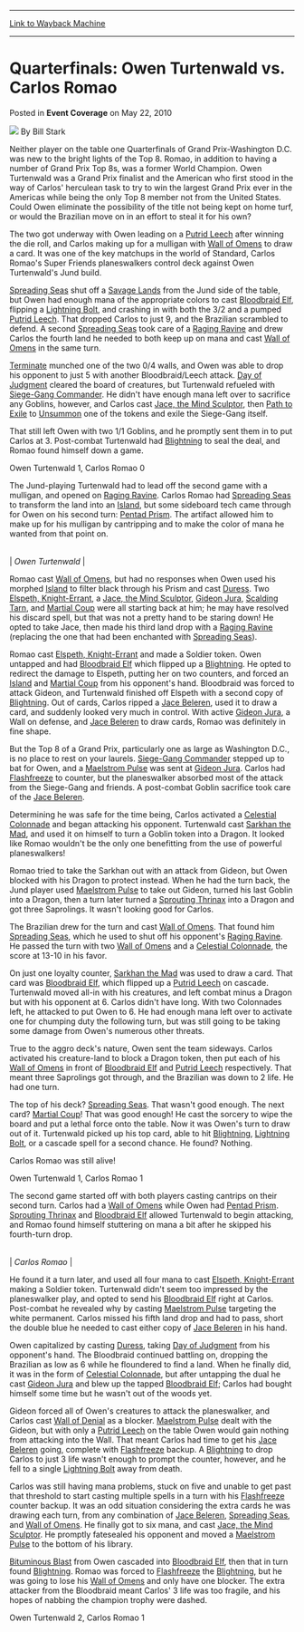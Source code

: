 
---
[Link to Wayback Machine](https://web.archive.org/web/20211127111220/https://magic.wizards.com/en/articles/archive/event-coverage/quarterfinals-owen-turtenwald-vs-carlos-romao-2010-05-22)

[_metadata_:author]:- "Bill Stark"
[_metadata_:description]:- "Neither player on the table one Quarterfinals of Grand Prix-Washington D.C. was new to the bright lights of the Top 8. Romao, in addition to having a number of Grand Prix Top 8s, was a former World Champion. Owen Turtenwald was a Grand Prix finalist and the American who first stood in the way of Carlos' herculean task to try to win the largest Grand Prix ever in the Americas"
[_metadata_:generator]:- "Drupal 7 (http://drupal.org)"
[_metadata_:node]:- "345411"
[_metadata_:publish_date]:- "2010-05-22"
[_metadata_:source]:- "div-main-content"
[_metadata_:title]:- "Quarterfinals: Owen Turtenwald vs. Carlos Romao"
[_metadata_:wayback_capture_timestamp]:- "2021-11-27 11:12:20"
[_metadata_:wayback_raw_url]:- "https://web.archive.org/web/20211127111220id_/https://magic.wizards.com/en/articles/archive/event-coverage/quarterfinals-owen-turtenwald-vs-carlos-romao-2010-05-22"
[_metadata_:wayback_url]:- "https://magic.wizards.com/en/articles/archive/event-coverage/quarterfinals-owen-turtenwald-vs-carlos-romao-2010-05-22"
---


Quarterfinals: Owen Turtenwald vs. Carlos Romao
===============================================



 Posted in **Event Coverage**
 on May 22, 2010 






![](https://media.magic.wizards.com/styles/auth_small/public/images/person/authorpic_BillStark.jpg)
By Bill Stark











Neither player on the table one Quarterfinals of Grand Prix-Washington D.C. was new to the bright lights of the Top 8. Romao, in addition to having a number of Grand Prix Top 8s, was a former World Champion. Owen Turtenwald was a Grand Prix finalist and the American who first stood in the way of Carlos' herculean task to try to win the largest Grand Prix ever in the Americas while being the only Top 8 member not from the United States. Could Owen eliminate the possibility of the title not being kept on home turf, or would the Brazilian move on in an effort to steal it for his own?


The two got underway with Owen leading on a [Putrid Leech](https://gatherer.wizards.com/Pages/Card/Details.aspx?name=Putrid+Leech) after winning the die roll, and Carlos making up for a mulligan with [Wall of Omens](https://gatherer.wizards.com/Pages/Card/Details.aspx?name=Wall+of+Omens) to draw a card. It was one of the key matchups in the world of Standard, Carlos Romao's Super Friends planeswalkers control deck against Owen Turtenwald's Jund build.


[Spreading Seas](https://gatherer.wizards.com/Pages/Card/Details.aspx?name=Spreading+Seas) shut off a [Savage Lands](https://gatherer.wizards.com/Pages/Card/Details.aspx?name=Savage+Lands) from the Jund side of the table, but Owen had enough mana of the appropriate colors to cast [Bloodbraid Elf](https://gatherer.wizards.com/Pages/Card/Details.aspx?name=Bloodbraid+Elf), flipping a [Lightning Bolt](https://gatherer.wizards.com/Pages/Card/Details.aspx?name=Lightning+Bolt), and crashing in with both the 3/2 and a pumped [Putrid Leech](https://gatherer.wizards.com/Pages/Card/Details.aspx?name=Putrid+Leech). That dropped Carlos to just 9, and the Brazilian scrambled to defend. A second [Spreading Seas](https://gatherer.wizards.com/Pages/Card/Details.aspx?name=Spreading+Seas) took care of a [Raging Ravine](https://gatherer.wizards.com/Pages/Card/Details.aspx?name=Raging+Ravine) and drew Carlos the fourth land he needed to both keep up on mana and cast [Wall of Omens](https://gatherer.wizards.com/Pages/Card/Details.aspx?name=Wall+of+Omens) in the same turn.


[Terminate](https://gatherer.wizards.com/Pages/Card/Details.aspx?name=Terminate) munched one of the two 0/4 walls, and Owen was able to drop his opponent to just 5 with another Bloodbraid/Leech attack. [Day of Judgment](https://gatherer.wizards.com/Pages/Card/Details.aspx?name=Day+of+Judgment) cleared the board of creatures, but Turtenwald refueled with [Siege-Gang Commander](https://gatherer.wizards.com/Pages/Card/Details.aspx?name=Siege-Gang+Commander). He didn't have enough mana left over to sacrifice any Goblins, however, and Carlos cast [Jace, the Mind Sculptor](https://gatherer.wizards.com/Pages/Card/Details.aspx?name=Jace%2C+the+Mind+Sculptor), then [Path to Exile](https://gatherer.wizards.com/Pages/Card/Details.aspx?name=Path+to+Exile) to [Unsummon](https://gatherer.wizards.com/Pages/Card/Details.aspx?name=Unsummon) one of the tokens and exile the Siege-Gang itself.


That still left Owen with two 1/1 Goblins, and he promptly sent them in to put Carlos at 3. Post-combat Turtenwald had [Blightning](https://gatherer.wizards.com/Pages/Card/Details.aspx?name=Blightning) to seal the deal, and Romao found himself down a game.


Owen Turtenwald 1, Carlos Romao 0


The Jund-playing Turtenwald had to lead off the second game with a mulligan, and opened on [Raging Ravine](https://gatherer.wizards.com/Pages/Card/Details.aspx?name=Raging+Ravine). Carlos Romao had [Spreading Seas](https://gatherer.wizards.com/Pages/Card/Details.aspx?name=Spreading+Seas) to transform the land into an [Island](https://gatherer.wizards.com/Pages/Card/Details.aspx?name=Island), but some sideboard tech came through for Owen on his second turn: [Pentad Prism](https://gatherer.wizards.com/Pages/Card/Details.aspx?name=Pentad+Prism). The artifact allowed him to make up for his mulligan by cantripping and to make the color of mana he wanted from that point on.





|  |
| --- |
| 
*Owen Turtenwald* |


Romao cast [Wall of Omens](https://gatherer.wizards.com/Pages/Card/Details.aspx?name=Wall+of+Omens), but had no responses when Owen used his morphed [Island](https://gatherer.wizards.com/Pages/Card/Details.aspx?name=Island) to filter black through his Prism and cast [Duress](https://gatherer.wizards.com/Pages/Card/Details.aspx?name=Duress). Two [Elspeth, Knight-Errant](https://gatherer.wizards.com/Pages/Card/Details.aspx?name=Elspeth%2C+Knight-Errant), a [Jace, the Mind Sculptor](https://gatherer.wizards.com/Pages/Card/Details.aspx?name=Jace%2C+the+Mind+Sculptor), [Gideon Jura](https://gatherer.wizards.com/Pages/Card/Details.aspx?name=Gideon+Jura), [Scalding Tarn](https://gatherer.wizards.com/Pages/Card/Details.aspx?name=Scalding+Tarn), and [Martial Coup](https://gatherer.wizards.com/Pages/Card/Details.aspx?name=Martial+Coup) were all starting back at him; he may have resolved his discard spell, but that was not a pretty hand to be staring down! He opted to take Jace, then made his third land drop with a [Raging Ravine](https://gatherer.wizards.com/Pages/Card/Details.aspx?name=Raging+Ravine) (replacing the one that had been enchanted with [Spreading Seas](https://gatherer.wizards.com/Pages/Card/Details.aspx?name=Spreading+Seas)).


Romao cast [Elspeth, Knight-Errant](https://gatherer.wizards.com/Pages/Card/Details.aspx?name=Elspeth%2C+Knight-Errant) and made a Soldier token. Owen untapped and had [Bloodbraid Elf](https://gatherer.wizards.com/Pages/Card/Details.aspx?name=Bloodbraid+Elf) which flipped up a [Blightning](https://gatherer.wizards.com/Pages/Card/Details.aspx?name=Blightning). He opted to redirect the damage to Elspeth, putting her on two counters, and forced an [Island](https://gatherer.wizards.com/Pages/Card/Details.aspx?name=Island) and [Martial Coup](https://gatherer.wizards.com/Pages/Card/Details.aspx?name=Martial+Coup) from his opponent's hand. Bloodbraid was forced to attack Gideon, and Turtenwald finished off Elspeth with a second copy of [Blightning](https://gatherer.wizards.com/Pages/Card/Details.aspx?name=Blightning). Out of cards, Carlos ripped a [Jace Beleren](https://gatherer.wizards.com/Pages/Card/Details.aspx?name=Jace+Beleren), used it to draw a card, and suddenly looked very much in control. With active [Gideon Jura](https://gatherer.wizards.com/Pages/Card/Details.aspx?name=Gideon+Jura), a Wall on defense, and [Jace Beleren](https://gatherer.wizards.com/Pages/Card/Details.aspx?name=Jace+Beleren) to draw cards, Romao was definitely in fine shape.


But the Top 8 of a Grand Prix, particularly one as large as Washington D.C., is no place to rest on your laurels. [Siege-Gang Commander](https://gatherer.wizards.com/Pages/Card/Details.aspx?name=Siege-Gang+Commander) stepped up to bat for Owen, and a [Maelstrom Pulse](https://gatherer.wizards.com/Pages/Card/Details.aspx?name=Maelstrom+Pulse) was sent at [Gideon Jura](https://gatherer.wizards.com/Pages/Card/Details.aspx?name=Gideon+Jura). Carlos had [Flashfreeze](https://gatherer.wizards.com/Pages/Card/Details.aspx?name=Flashfreeze) to counter, but the planeswalker absorbed most of the attack from the Siege-Gang and friends. A post-combat Goblin sacrifice took care of the [Jace Beleren](https://gatherer.wizards.com/Pages/Card/Details.aspx?name=Jace+Beleren).


Determining he was safe for the time being, Carlos activated a [Celestial Colonnade](https://gatherer.wizards.com/Pages/Card/Details.aspx?name=Celestial+Colonnade) and began attacking his opponent. Turtenwald cast [Sarkhan the Mad](https://gatherer.wizards.com/Pages/Card/Details.aspx?name=Sarkhan+the+Mad), and used it on himself to turn a Goblin token into a Dragon. It looked like Romao wouldn't be the only one benefitting from the use of powerful planeswalkers!


Romao tried to take the Sarkhan out with an attack from Gideon, but Owen blocked with his Dragon to protect instead. When he had the turn back, the Jund player used [Maelstrom Pulse](https://gatherer.wizards.com/Pages/Card/Details.aspx?name=Maelstrom+Pulse) to take out Gideon, turned his last Goblin into a Dragon, then a turn later turned a [Sprouting Thrinax](https://gatherer.wizards.com/Pages/Card/Details.aspx?name=Sprouting+Thrinax) into a Dragon and got three Saprolings. It wasn't looking good for Carlos.


The Brazilian drew for the turn and cast [Wall of Omens](https://gatherer.wizards.com/Pages/Card/Details.aspx?name=Wall+of+Omens). That found him [Spreading Seas](https://gatherer.wizards.com/Pages/Card/Details.aspx?name=Spreading+Seas), which he used to shut off his opponent's [Raging Ravine](https://gatherer.wizards.com/Pages/Card/Details.aspx?name=Raging+Ravine). He passed the turn with two [Wall of Omens](https://gatherer.wizards.com/Pages/Card/Details.aspx?name=Wall+of+Omens) and a [Celestial Colonnade](https://gatherer.wizards.com/Pages/Card/Details.aspx?name=Celestial+Colonnade), the score at 13-10 in his favor.


On just one loyalty counter, [Sarkhan the Mad](https://gatherer.wizards.com/Pages/Card/Details.aspx?name=Sarkhan+the+Mad) was used to draw a card. That card was [Bloodbraid Elf](https://gatherer.wizards.com/Pages/Card/Details.aspx?name=Bloodbraid+Elf), which flipped up a [Putrid Leech](https://gatherer.wizards.com/Pages/Card/Details.aspx?name=Putrid+Leech) on cascade. Turtenwald moved all-in with his creatures, and left combat minus a Dragon but with his opponent at 6. Carlos didn't have long. With two Colonnades left, he attacked to put Owen to 6. He had enough mana left over to activate one for chumping duty the following turn, but was still going to be taking some damage from Owen's numerous other threats.


True to the aggro deck's nature, Owen sent the team sideways. Carlos activated his creature-land to block a Dragon token, then put each of his [Wall of Omens](https://gatherer.wizards.com/Pages/Card/Details.aspx?name=Wall+of+Omens) in front of [Bloodbraid Elf](https://gatherer.wizards.com/Pages/Card/Details.aspx?name=Bloodbraid+Elf) and [Putrid Leech](https://gatherer.wizards.com/Pages/Card/Details.aspx?name=Putrid+Leech) respectively. That meant three Saprolings got through, and the Brazilian was down to 2 life. He had one turn.


The top of his deck? [Spreading Seas](https://gatherer.wizards.com/Pages/Card/Details.aspx?name=Spreading+Seas). That wasn't good enough. The next card? [Martial Coup](https://gatherer.wizards.com/Pages/Card/Details.aspx?name=Martial+Coup)! That was good enough! He cast the sorcery to wipe the board and put a lethal force onto the table. Now it was Owen's turn to draw out of it. Turtenwald picked up his top card, able to hit [Blightning](https://gatherer.wizards.com/Pages/Card/Details.aspx?name=Blightning), [Lightning Bolt](https://gatherer.wizards.com/Pages/Card/Details.aspx?name=Lightning+Bolt), or a cascade spell for a second chance. He found? Nothing.


Carlos Romao was still alive!


Owen Turtenwald 1, Carlos Romao 1


The second game started off with both players casting cantrips on their second turn. Carlos had a [Wall of Omens](https://gatherer.wizards.com/Pages/Card/Details.aspx?name=Wall+of+Omens) while Owen had [Pentad Prism](https://gatherer.wizards.com/Pages/Card/Details.aspx?name=Pentad+Prism). [Sprouting Thrinax](https://gatherer.wizards.com/Pages/Card/Details.aspx?name=Sprouting+Thrinax) and [Bloodbraid Elf](https://gatherer.wizards.com/Pages/Card/Details.aspx?name=Bloodbraid+Elf) allowed Turtenwald to begin attacking, and Romao found himself stuttering on mana a bit after he skipped his fourth-turn drop.





|  |
| --- |
| 
*Carlos Romao* |


He found it a turn later, and used all four mana to cast [Elspeth, Knight-Errant](https://gatherer.wizards.com/Pages/Card/Details.aspx?name=Elspeth%2C+Knight-Errant) making a Soldier token. Turtenwald didn't seem too impressed by the planeswalker play, and opted to send his [Bloodbraid Elf](https://gatherer.wizards.com/Pages/Card/Details.aspx?name=Bloodbraid+Elf) right at Carlos. Post-combat he revealed why by casting [Maelstrom Pulse](https://gatherer.wizards.com/Pages/Card/Details.aspx?name=Maelstrom+Pulse) targeting the white permanent. Carlos missed his fifth land drop and had to pass, short the double blue he needed to cast either copy of [Jace Beleren](https://gatherer.wizards.com/Pages/Card/Details.aspx?name=Jace+Beleren) in his hand.


Owen capitalized by casting [Duress](https://gatherer.wizards.com/Pages/Card/Details.aspx?name=Duress), taking [Day of Judgment](https://gatherer.wizards.com/Pages/Card/Details.aspx?name=Day+of+Judgment) from his opponent's hand. The Bloodbraid continued battling on, dropping the Brazilian as low as 6 while he floundered to find a land. When he finally did, it was in the form of [Celestial Colonnade](https://gatherer.wizards.com/Pages/Card/Details.aspx?name=Celestial+Colonnade), but after untapping the dual he cast [Gideon Jura](https://gatherer.wizards.com/Pages/Card/Details.aspx?name=Gideon+Jura) and blew up the tapped [Bloodbraid Elf](https://gatherer.wizards.com/Pages/Card/Details.aspx?name=Bloodbraid+Elf); Carlos had bought himself some time but he wasn't out of the woods yet.


Gideon forced all of Owen's creatures to attack the planeswalker, and Carlos cast [Wall of Denial](https://gatherer.wizards.com/Pages/Card/Details.aspx?name=Wall+of+Denial) as a blocker. [Maelstrom Pulse](https://gatherer.wizards.com/Pages/Card/Details.aspx?name=Maelstrom+Pulse) dealt with the Gideon, but with only a [Putrid Leech](https://gatherer.wizards.com/Pages/Card/Details.aspx?name=Putrid+Leech) on the table Owen would gain nothing from attacking into the Wall. That meant Carlos had time to get his [Jace Beleren](https://gatherer.wizards.com/Pages/Card/Details.aspx?name=Jace+Beleren) going, complete with [Flashfreeze](https://gatherer.wizards.com/Pages/Card/Details.aspx?name=Flashfreeze) backup. A [Blightning](https://gatherer.wizards.com/Pages/Card/Details.aspx?name=Blightning) to drop Carlos to just 3 life wasn't enough to prompt the counter, however, and he fell to a single [Lightning Bolt](https://gatherer.wizards.com/Pages/Card/Details.aspx?name=Lightning+Bolt) away from death.


Carlos was still having mana problems, stuck on five and unable to get past that threshold to start casting multiple spells in a turn with his [Flashfreeze](https://gatherer.wizards.com/Pages/Card/Details.aspx?name=Flashfreeze) counter backup. It was an odd situation considering the extra cards he was drawing each turn, from any combination of [Jace Beleren](https://gatherer.wizards.com/Pages/Card/Details.aspx?name=Jace+Beleren), [Spreading Seas](https://gatherer.wizards.com/Pages/Card/Details.aspx?name=Spreading+Seas), and [Wall of Omens](https://gatherer.wizards.com/Pages/Card/Details.aspx?name=Wall+of+Omens). He finally got to six mana, and cast [Jace, the Mind Sculptor](https://gatherer.wizards.com/Pages/Card/Details.aspx?name=Jace%2C+the+Mind+Sculptor). He promptly fatesealed his opponent and moved a [Maelstrom Pulse](https://gatherer.wizards.com/Pages/Card/Details.aspx?name=Maelstrom+Pulse) to the bottom of his library.


[Bituminous Blast](https://gatherer.wizards.com/Pages/Card/Details.aspx?name=Bituminous+Blast) from Owen cascaded into [Bloodbraid Elf](https://gatherer.wizards.com/Pages/Card/Details.aspx?name=Bloodbraid+Elf), then that in turn found [Blightning](https://gatherer.wizards.com/Pages/Card/Details.aspx?name=Blightning). Romao was forced to [Flashfreeze](https://gatherer.wizards.com/Pages/Card/Details.aspx?name=Flashfreeze) the [Blightning](https://gatherer.wizards.com/Pages/Card/Details.aspx?name=Blightning), but he was going to lose his [Wall of Omens](https://gatherer.wizards.com/Pages/Card/Details.aspx?name=Wall+of+Omens) and only have one blocker. The extra attacker from the Bloodbraid meant Carlos' 3 life was too fragile, and his hopes of nabbing the champion trophy were dashed.


Owen Turtenwald 2, Carlos Romao 1







